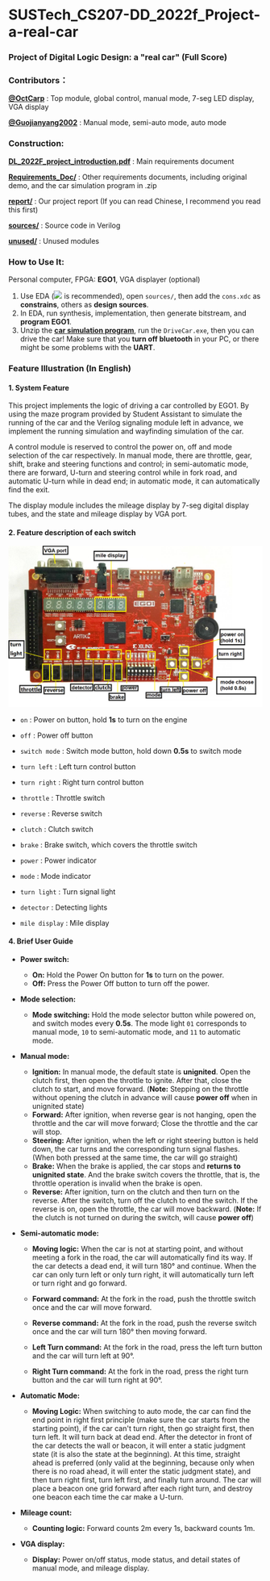 # SUSTech_CS207-DD_2022f_Project-a-real-car

### Project of Digital Logic Design: a "real car" (Full Score)

### Contributors：

[**@OctCarp**](https://github.com/OctCarp) : Top module, global control, manual mode, 7-seg LED display, VGA display 

[**@Guojianyang2002**](https://github.com/Guojianyang2002) : Manual mode, semi-auto mode, auto mode

### Construction:

[**DL_2022F_project_introduction.pdf**](DL_2022F_project_introduction.pdf) : Main requirements document

[**Requirements_Doc/**](Requirements_Doc/) : Other requirements documents, including original demo, and the car simulation program in .zip

[**report/**](report/) : Our project report (If you can read Chinese, I recommend you read this first)

[**sources/**](sources/) : Source code in Verilog

[**unused/**](unused/) : Unused modules

### How to Use It:

 Personal computer, FPGA: **EGO1**, VGA displayer (optional)

1. Use EDA ([![](https://img.shields.io/badge/-VIVADO-white?style=flat&logo=xilinx&logoColor=red)](https://www.xilinx.com/products/design-tools/vivado.html) is recommended), open `sources/`, then add the `cons.xdc` as **constrains**, others as **design sources**.
2. In EDA, run synthesis, implementation, then generate bitstream, and **program EGO1**.
3. Unzip the [**car simulation program**](Requirements_Doc/CarSimulation_bugFix.zip), run the `DriveCar.exe`, then you can drive the car! Make sure that you **turn off bluetooth** in your PC, or there might be some problems with the **UART**.

### Feature Illustration (In English)

#### 1. System Feature

This project implements the logic of driving a car controlled by EGO1. By using the maze program provided by Student Assistant to simulate the running of the car and the Verilog signaling module left in advance, we implement the running simulation and wayfinding simulation of the car.

A control module is reserved to control the power on, off and mode selection of the car respectively. In manual mode, there are throttle, gear, shift, brake and steering functions and control; in semi-automatic mode, there are forward, U-turn and steering control while in fork road, and automatic U-turn while in dead end; in automatic mode, it can automatically find the exit.

The display module includes the mileage display by 7-seg digital display tubes, and the state and mileage display by VGA port.

#### 2. Feature description of each switch

![EGO1_Illustration](report/pics/EGO1_Illustration.png)

- `on` : Power on button, hold **1s** to turn on the engine

- `off` : Power off button

- `switch mode` : Switch mode button, hold down **0.5s** to switch mode

- `turn left` : Left turn control button

- `turn right` : Right turn control button

- `throttle` : Throttle switch

- `reverse` : Reverse switch

- `clutch` : Clutch switch

- `brake` : Brake switch, which covers the throttle switch

- `power` : Power indicator

- `mode` : Mode indicator

- `turn light` : Turn signal light

- `detector` : Detecting lights

- `mile display` : Mile display


#### 4.  Brief User Guide

- **Power switch:**
  - **On:** Hold the Power On button for **1s** to turn on the power.
  - **Off:** Press the Power Off button to turn off the power.

- **Mode selection:**
  - **Mode switching:** Hold the mode selector button while powered on, and switch modes every **0.5s**. The mode light `01` corresponds to manual mode, `10` to semi-automatic mode, and `11` to automatic mode.

- **Manual mode:**
  - **Ignition:** In manual mode, the default state is **unignited**. Open the clutch first, then open the throttle to ignite. After that, close the clutch to start, and move forward. (**Note:** Stepping on the throttle without opening the clutch in advance will cause **power off** when in unignited state)
  - **Forward:** After ignition, when reverse gear is not hanging, open the throttle and the car will move forward; Close the throttle and the car will stop.
  - **Steering:** After ignition, when the left or right steering button is held down, the car turns and the corresponding turn signal flashes. (When both pressed at the same time, the car will go straight)
  - **Brake:** When the brake is applied, the car stops and **returns to unignited state**. And the brake switch covers the throttle, that is, the throttle operation is invalid when the brake is open.
  - **Reverse:** After ignition, turn on the clutch and then turn on the reverse. After the switch, turn off the clutch to end the switch. If the reverse is on, open the throttle, the car will move backward. (**Note:** If the clutch is not turned on during the switch, will cause **power off**)

- **Semi-automatic mode:**
  - **Moving logic:** When the car is not at starting point, and without meeting a fork in the road, the car will automatically find its way. If the car detects a dead end, it will turn 180° and continue. When the car can only turn left or only turn right, it will automatically turn left or turn right and go forward.

  - **Forward command:** At the fork in the road, push the throttle switch once and the car will move forward.

  - **Reverse command:** At the fork in the road, push the reverse switch once and the car will turn 180° then moving forward.

  - **Left Turn command:** At the fork in the road, press the left turn button and the car will turn left at 90°.

  - **Right Turn command:** At the fork in the road, press the right turn button and the car will turn right at 90°.

- **Automatic Mode:**
  - **Moving Logic:** When switching to auto mode, the car can find the end point in right first principle (make sure the car starts from the starting point), if the car can't turn right, then go straight first, then turn left. It will turn back at dead end. After the detector in front of the car detects the wall or beacon, it will enter a static judgment state (it is also the state at the beginning). At this time, straight ahead is preferred (only valid at the beginning, because only when there is no road ahead, it will enter the static judgment state), and then turn right first, turn left first, and finally turn around. The car will place a beacon one grid forward after each right turn, and destroy one beacon each time the car make a U-turn.

- **Mileage count:**
  - **Counting logic:** Forward counts 2m every 1s, backward counts 1m.

- **VGA display:**
  - **Display:** Power on/off status, mode status, and detail states of manual mode, and mileage display.
